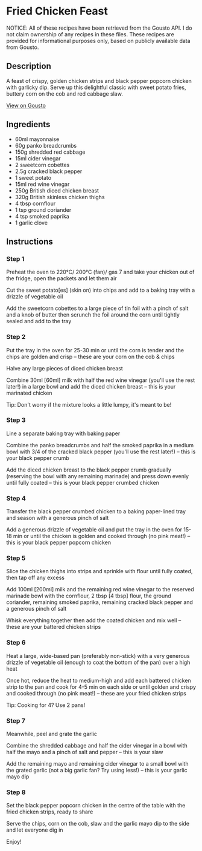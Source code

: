 # Fried Chicken Feast

NOTICE: All of these recipes have been retrieved from the Gousto API. I do not claim ownership of any recipes in these files. These recipes are provided for informational purposes only, based on publicly available data from Gousto.

## Description

A feast of crispy, golden chicken strips and black pepper popcorn chicken with garlicky dip. Serve up this delightful classic with sweet potato fries, buttery corn on the cob and red cabbage slaw. 

[View on Gousto](https://www.gousto.co.uk/recipes/cookbook/fried-chicken-feast)

## Ingredients

- 60ml mayonnaise
- 60g panko breadcrumbs
- 150g shredded red cabbage
- 15ml cider vinegar
- 2 sweetcorn cobettes
- 2.5g cracked black pepper
- 1 sweet potato
- 15ml red wine vinegar
- 250g British diced chicken breast
- 320g British skinless chicken thighs
- 4 tbsp cornflour
- 1 tsp ground coriander
- 4 tsp smoked paprika
- 1 garlic clove

## Instructions


### Step 1

Preheat the oven to 220°C/ 200°C (fan)/ gas 7 and take your chicken out of the fridge, open the packets and let them air

Cut the sweet potato<span class="text-danger">[es]</span> (skin on) into chips and add to a baking tray with a drizzle of vegetable oil

Add the sweetcorn cobettes to a large piece of tin foil with a pinch of salt and a knob of butter then scrunch the foil around the corn until tightly sealed and add to the tray


### Step 2

Put the tray in the oven for 25-30 min or until the corn is tender and the chips are golden and crisp – these are your corn on the cob & chips

Halve any large pieces of diced chicken breast

Combine 30ml <span class="text-danger">[60ml]</span> milk with half the red wine vinegar (you'll use the rest later!) in a large bowl and add the diced chicken breast – this is your marinated chicken

Tip: Don't worry if the mixture looks a little lumpy, it's meant to be!


### Step 3

Line a separate baking tray with baking paper

Combine the panko breadcrumbs and half the smoked paprika in a medium bowl with 3/4 of the cracked black pepper (you'll use the rest later!) – this is your black pepper crumb

Add the diced chicken breast to the black pepper crumb gradually (reserving the bowl with any remaining marinade) and press down evenly until fully coated – this is your black pepper crumbed chicken


### Step 4

Transfer the black pepper crumbed chicken to a baking paper-lined tray and season with a generous pinch of salt

Add a generous drizzle of vegetable oil and put the tray in the oven for 15-18 min or until the chicken is golden and cooked through (no pink meat!) – this is your black pepper popcorn chicken


### Step 5

Slice the chicken thighs into strips and sprinkle with flour until fully coated, then tap off any excess

Add 100ml <span class="text-danger">[200ml]</span> milk and the remaining red wine vinegar to the reserved marinade bowl with the cornflour, 2 tbsp <span class="text-danger">[4 tbsp]</span> flour, the ground coriander, remaining smoked paprika, remaining cracked black pepper and a generous pinch of salt

Whisk everything together then add the coated chicken and mix well – these are your battered chicken strips


### Step 6

Heat a large, wide-based pan (preferably non-stick) with a very generous drizzle of vegetable oil (enough to coat the bottom of the pan) over a high heat

Once hot, reduce the heat to medium-high and add each battered chicken strip to the pan and cook for 4-5 min on each side or until golden and crispy and cooked through (no pink meat!) – these are your fried chicken strips

Tip: Cooking for 4? Use 2 pans!


### Step 7

Meanwhile, peel and grate the garlic

Combine the shredded cabbage and half the cider vinegar in a bowl with half the mayo and a pinch of salt and pepper – this is your slaw

Add the remaining mayo and remaining cider vinegar to a small bowl with the grated garlic (not a big garlic fan? Try using less!) – this is your garlic mayo dip

### Step 8

Set the black pepper popcorn chicken in the centre of the table with the fried chicken strips, ready to share

Serve the chips, corn on the cob, slaw and the garlic mayo dip to the side and let everyone dig in

Enjoy!


